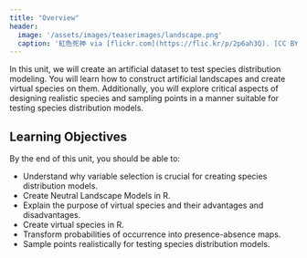 ```yaml
---
title: "Overview"
header:
  image: '/assets/images/teaserimages/landscape.png'
  caption: '紅色死神 via [flickr.com](https://flic.kr/p/2p6ah3Q). [CC BY-NC-SA 2.0](https://creativecommons.org/licenses/by-nc-sa/2.0/). Image cropped.'
---
```

In this unit, we will create an artificial dataset to test species distribution modeling. You will learn how to construct artificial landscapes and create virtual species on them. Additionally, you will explore critical aspects of designing realistic species and sampling points in a manner suitable for testing species distribution models.

<!--more-->

## Learning Objectives
By the end of this unit, you should be able to:

- Understand why variable selection is crucial for creating species distribution models.
- Create Neutral Landscape Models in R.
- Explain the purpose of virtual species and their advantages and disadvantages.
- Create virtual species in R.
- Transform probabilities of occurrence into presence-absence maps.
- Sample points realistically for testing species distribution models.